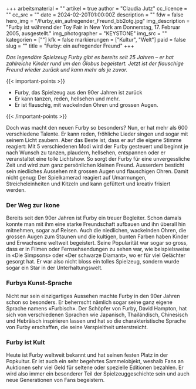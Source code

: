 +++
arbeitsmaterial = ""
artikel = true
author = "Claudia Jutz"
cc_licence = ""
cc_src = ""
date = 2024-02-20T01:00:00Z
description = ""
fdw = false
hero_img = "/Furby_ein_aufregender_Freund_bb2otg.jpg"
img_description = "Furby ist während der Toy Fair in New York am Donnerstag, 17. Februar 2005, ausgestellt."
img_photographer = "KEYSTONE"
img_src = ""
kategorien = [""]
kfk = false
markierungen = ["Kultur", "Welt"]
paid = false
slug = ""
title = "Furby: ein aufregender Freund"
+++

_Das legendäre Spielzeug Furby gibt es bereits seit 25 Jahren – er hat zahlreiche Kinder rund um den Globus begeistert. Jetzt ist der flauschige Freund wieder zurück und kann mehr als je zuvor._

{{< important-points >}}

<ul>

<li>Furby, das Spielzeug aus den 90er Jahren ist zurück</li>

<li>Er kann tanzen, reden, hellsehen und mehr.</li>

<li>Er ist flauschig, mit wackelnden Ohren und grossen Augen.</li>

</ul>

{{< /important-points >}}

Doch was macht den neuen Furby so besonders? Nun, er hat mehr als 600 verschiedene Talente. Er kann reden, fröhliche Lieder singen und sogar mit seinem Licht zaubern. Aber das Beste ist, dass er auf die eigene Stimme reagiert: Mit 5 verschiedenen Modi wird der Furby gesteuert und beginnt je nach Wunsch zu tanzen, plaudern, hellsehen, entspannen oder er veranstaltet eine tolle Lichtshow. So sorgt der Furby für eine unvergessliche Zeit und wird zum ganz persönlichen kleinen Freund. Ausserdem besticht sein niedliches Aussehen mit grossen Augen und flauschigen Ohren. Damit nicht genug: Der Spielkamerad reagiert auf Umarmungen, Streicheleinheiten und Kitzeln und kann gefüttert und kreativ frisiert werden.
 
### Der Weg zur Ikone

Bereits seit den 90er Jahren ist Furby ein treuer Begleiter. Schon damals konnte man mit ihm eine starke Freundschaft aufbauen und ihn überall hin mitnehmen, sogar auf Reisen. Auch die niedlichen, wackelnden Ohren, die grossen Augen zum Staunen und die kultigen, bunten Farben haben Kinder und Erwachsene weltweit begeistert. Seine Popularität war sogar so gross, dass er in Filmen oder Fernsehsendungen zu sehen war, wie beispielsweise in «Die Simpsons» oder «Der schwarze Diamant», wo er für viel Gelächter gesorgt hat. Er war also nicht bloss ein tolles Spielzeug, sondern wurde sogar ein Star in der Unterhaltungswelt.

### Furbys Kunst-Sprache

Nicht nur sein einzigartiges Aussehen machte Furby in den 90er Jahren schon so besonders. Er beherrscht nämlich sogar seine ganz eigene Sprache namens «Furbisch». Der Schöpfer von Furby, David Hampton, hat sich von verschiedenen Sprachen wie Japanisch, Thailändisch, Chinesisch und Hebräisch inspirieren lassen und hat so die charakteristische Sprache von Furby erschaffen, die seine Verspieltheit unterstreicht.

### Furby ist Kult

Heute ist Furby weltweit bekannt und hat seinen festen Platz in der Popkultur. Er ist auch ein sehr begehrtes Sammelobjekt, weshalb Fans an Auktionen sehr viel Geld für seltene oder spezielle Editionen bezahlen. Er wird also immer ein besonderer Teil der Spielzeuggeschichte sein und auch neue Generationen von Fans begeistern.
